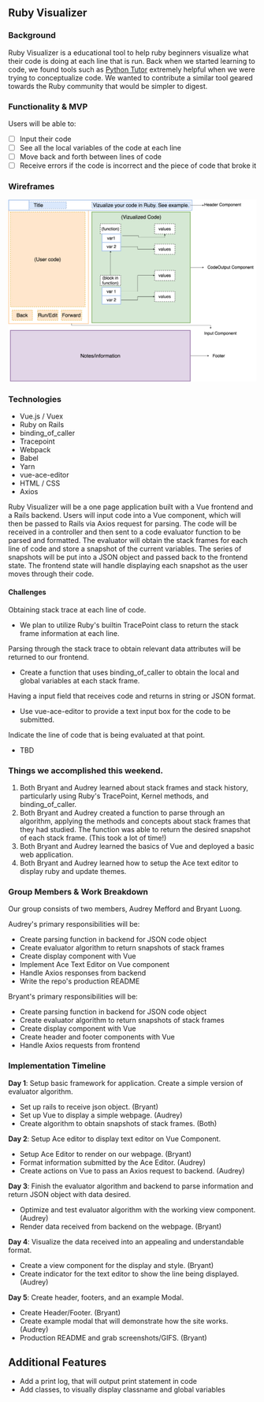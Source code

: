 ## Ruby Visualizer

### Background

Ruby Visualizer is a educational tool to help ruby beginners visualize what their code is doing at each line that is run. Back when we started learning to code, we found tools such as [Python Tutor](http://www.pythontutor.com/) extremely helpful when we were trying to conceptualize code. We wanted to contribute a similar tool geared towards the Ruby community that would be simpler to digest.

### Functionality & MVP

Users will be able to:

- [ ] Input their code
- [ ] See all the local variables of the code at each line
- [ ] Move back and forth between lines of code
- [ ] Receive errors if the code is incorrect and the piece of code that broke it

### Wireframes

![wireframes](docs/wireframe.png)

### Technologies

+ Vue.js / Vuex
+ Ruby on Rails
+ binding_of_caller
+ Tracepoint
+ Webpack
+ Babel
+ Yarn
+ vue-ace-editor
+ HTML / CSS
+ Axios

Ruby Visualizer will be a one page application built with a Vue frontend and a Rails backend. Users will input code into a Vue component, which will then be passed to Rails via Axios request for parsing. The code will be received in a controller and then sent to a code evaluator function to be parsed and formatted. The evaluator will obtain the stack frames for each line of code and store a snapshot of the current variables. The series of snapshots will be put into a JSON object and passed back to the frontend state. The frontend state will handle displaying each snapshot as the user moves through their code.  

#### Challenges

Obtaining stack trace at each line of code.
- We plan to utilize Ruby's builtin TracePoint class to return the stack frame information at each line.

Parsing through the stack trace to obtain relevant data attributes will be returned to our frontend.
- Create a function that uses binding_of_caller to obtain the local and global variables at each stack frame.

Having a input field that receives code and returns in string or JSON format.
- Use vue-ace-editor to provide a text input box for the code to be submitted.

Indicate the line of code that is being evaluated at that point.
- TBD


### Things we accomplished this weekend.
1. Both Bryant and Audrey learned about stack frames and stack history, particularly using Ruby's TracePoint, Kernel methods, and binding_of_caller.
2. Both Bryant and Audrey created a function to parse through an algorithm, applying the methods and concepts about stack frames that they had studied. The function was able to return the desired snapshot of each stack frame. (This took a lot of time!)
3. Both Bryant and Audrey learned the basics of Vue and deployed a basic web application.
4. Both Bryant and Audrey learned how to setup the Ace text editor to display ruby and update themes.


### Group Members & Work Breakdown

Our group consists of two members, Audrey Mefford and Bryant Luong.

Audrey's primary responsibilities will be:

- Create parsing function in backend for JSON code object
- Create evaluator algorithm to return snapshots of stack frames
- Create display component with Vue
- Implement Ace Text Editor on Vue component
- Handle Axios responses from backend
- Write the repo's production README


Bryant's primary responsibilities will be:

- Create parsing function in backend for JSON code object
- Create evaluator algorithm to return snapshots of stack frames
- Create display component with Vue
- Create header and footer components with Vue
- Handle Axios requests from frontend

### Implementation Timeline

**Day 1**: Setup basic framework for application. Create a simple version of evaluator algorithm.
- Set up rails to receive json object. (Bryant)
- Set up Vue to display a simple webpage. (Audrey)
- Create algorithm to obtain snapshots of stack frames. (Both)

**Day 2**: Setup Ace editor to display text editor on Vue Component.

- Setup Ace Editor to render on our webpage. (Bryant)
- Format information submitted by the Ace Editor. (Audrey)
- Create actions on Vue to pass an Axios request to backend. (Audrey)

**Day 3**: Finish the evaluator algorithm and backend to parse information and return JSON object with data desired.

- Optimize and test evaluator algorithm with the working view component. (Audrey)
- Render data received from backend on the webpage. (Bryant)

**Day 4**: Visualize the data received into an appealing and understandable format.

- Create a view component for the display and style. (Bryant)
- Create indicator for the text editor to show the line being displayed. (Audrey)

**Day 5**: Create header, footers, and an example Modal.

- Create Header/Footer. (Bryant)
- Create example modal that will demonstrate how the site works. (Audrey)
- Production README and grab screenshots/GIFS. (Bryant)

## Additional Features
- Add a print log, that will output print statement in code
- Add classes, to visually display classname and global variables
